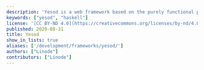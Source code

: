 ```yaml
---
description: 'Yesod is a web framework based on the purely functional programming language Haskell. It is designed for productive development of type-safe, RESTful apps.'
keywords: ["yesod", "haskell"]
license: '[CC BY-ND 4.0](https://creativecommons.org/licenses/by-nd/4.0)'
published: 2020-08-31
title: Yesod
show_in_lists: true
aliases: ['/development/frameworks/yesod/']
authors: ["Linode"]
contributors: ["Linode"]
---
```


